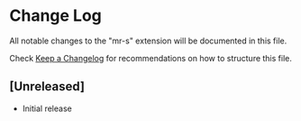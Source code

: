 # Change Log

All notable changes to the "mr-s" extension will be documented in this file.

Check [Keep a Changelog](http://keepachangelog.com/) for recommendations on how to structure this file.

## [Unreleased]

- Initial release